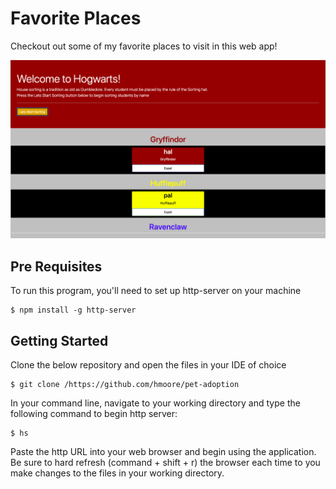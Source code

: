 # Favorite Places

Checkout out some of my favorite places to visit in this web app!

![Image of Web-page.](https://raw.githubusercontent.com/HeathJHMoore/sorting-hat/master/images/Screen%20Shot%202019-04-02%20at%206.17.56%20PM.png "Screenshot of my webpage")


## Pre Requisites
To run this program, you'll need to set up http-server on your machine

```
$ npm install -g http-server
```

## Getting Started

Clone the below repository and open the files in your IDE of choice
```
$ git clone /https://github.com/hmoore/pet-adoption
```

In your command line, navigate to your working directory and type the following command to begin http server:
```
$ hs
```

Paste the http URL into your web browser and begin using the application. Be sure to hard refresh (command + shift + r) the browser each time to you make changes to the files in your working directory.
